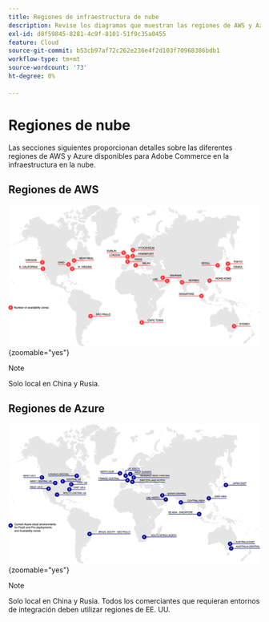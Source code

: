 ```yaml
---
title: Regiones de infraestructura de nube
description: Revise los diagramas que muestran las regiones de AWS y Azure disponibles para Adobe Commerce.
exl-id: d8f59845-8281-4c9f-8101-51f9c35a0455
feature: Cloud
source-git-commit: b53cb97af72c262e236e4f2d103f70968386bdb1
workflow-type: tm+mt
source-wordcount: '73'
ht-degree: 0%

---
```



# Regiones de nube

Las secciones siguientes proporcionan detalles sobre las diferentes regiones de AWS y Azure disponibles para Adobe Commerce en la infraestructura en la nube.

## Regiones de AWS

![Diagrama que muestra las regiones de AWS](../../../assets/playbooks/aws-regions.svg){zoomable="yes"}

>[!NOTE]
>
> Solo local en China y Rusia.

## Regiones de Azure

![Diagrama que muestra regiones de Azure](../../../assets/playbooks/azure-regions.svg){zoomable="yes"}

>[!NOTE]
>
> Solo local en China y Rusia. Todos los comerciantes que requieran entornos de integración deben utilizar regiones de EE. UU.
